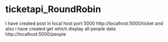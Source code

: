 ﻿# ticketapi_RoundRobin

I have created post in local host port 5000 http://localhost:5000/ticket and also i have created get which display all people data http://localhost:5000/people
